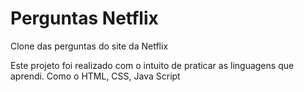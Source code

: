 # Perguntas Netflix
 Clone das perguntas do site da Netflix
 
Este projeto foi realizado com o intuito de praticar as linguagens que aprendi.
Como o HTML, CSS, Java Script
